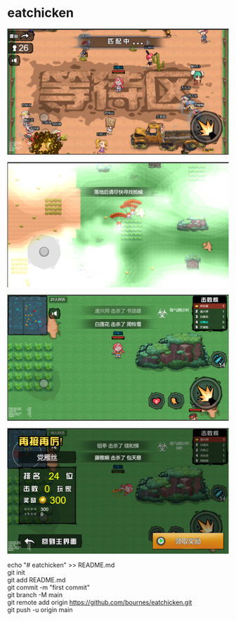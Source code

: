 # eatchicken

![1](https://github.com/bournes/eatchicken/blob/main/1.png)

![2](https://github.com/bournes/eatchicken/blob/main/2.png)

![3](https://github.com/bournes/eatchicken/blob/main/3.png)

![4](https://github.com/bournes/eatchicken/blob/main/4.png)


echo "# eatchicken" >> README.md  
git init  
git add README.md  
git commit -m "first commit"  
git branch -M main  
git remote add origin https://github.com/bournes/eatchicken.git  
git push -u origin main    
